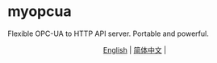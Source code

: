# myopcua
Flexible OPC-UA to HTTP API server. Portable and powerful.

<p align="center">
  <a href="./README.md">English</a> |
  <a href="./README-zh.md">简体中文</a> |
</p>

